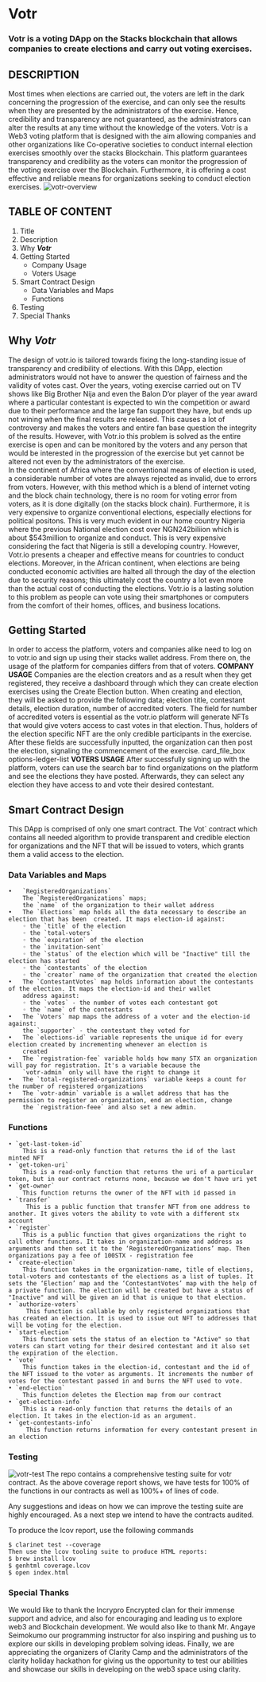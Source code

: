 # **Votr**
### Votr is a voting DApp on the Stacks blockchain that allows companies to create elections and carry out voting exercises. 

## **DESCRIPTION**
Most times when elections are carried out, the voters are left in the dark concerning the progression of the exercise, and can only see the results when they are presented by the administrators of the exercise. Hence, credibility and transparency are not guaranteed, as the administrators can alter the results at any time without the knowledge of the voters. Votr is a Web3 voting platform that is designed with the aim allowing companies and other organizations like Co-operative societies to conduct internal election exercises smoothly over the stacks Blockchain. This platform guarantees transparency and credibility as the voters can monitor the progression of the voting exercise over the Blockchain. Furthermore, it is offering a cost effective and reliable means for organizations seeking to conduct election exercises.
![votr-overview](./assets/votr-overview.jpg)

## **TABLE OF CONTENT**
1. Title
2. Description
3. Why _**Votr**_
4. Getting Started
    - Company Usage
    - Voters Usage
5. Smart Contract Design
    - Data Variables and Maps
    - Functions
6. Testing
7. Special Thanks

## Why _**Votr**_
The design of votr.io is tailored towards fixing the long-standing issue of transparency and credibility of elections. With this DApp, election administrators would not have to answer the question of fairness and the validity of votes cast. Over the years, voting exercise carried out on TV shows like Big Brother Nija and even the Balon D’or player of the year award where a particular contestant is expected to win the competition or award due to their performance and the large fan support they have, but ends up not wining when the final results are released. This causes a lot of controversy and makes the voters and entire fan base question the integrity of the results. However, with Votr.io this problem is solved as the entire exercise is open and can be monitored by the voters and any person that would be interested in the progression of the exercise but yet cannot be altered not even by the administrators of the exercise.  
In the continent of Africa where the conventional means of election is used, a considerable number of votes are always rejected as invalid, due to errors from voters. However, with this method which is a blend of internet voting and the block chain technology, there is no room for voting error from voters, as it is done digitally (on the stacks block chain).
Furthermore, it is very expensive to organize conventional elections, especially elections for political positons. This is very much evident in our home country Nigeria where the previous National election cost over NGN242biliion which is about $543million to organize and conduct. This is very expensive considering the fact that Nigeria is still a developing country. However, Votr.io presents a cheaper and effective means for countries to conduct elections.
Moreover, in the African continent, when elections are being conducted economic activities are halted all through the day of the election due to security reasons; this ultimately cost the country a lot even more than the actual cost of conducting the elections. Votr.io is a lasting solution to this problem as people can vote using their smartphones or computers from the comfort of their homes, offices, and business locations.

## **Getting Started**
In order to access the platform, voters and companies alike need to log on to votr.io and sign up using their stacks wallet address. From there on, the usage of the platform for companies differs from that of voters.
**COMPANY USAGE**
Companies are the election creators and as a result when they get registered, they receive a dashboard through which they can create election exercises using the Create Election button. When creating and election, they will be asked to provide the following data; election title, contestant details, election duration, number of accredited voters. The field for number of accredited voters is essential as the votr.io platform will generate NFTs that would give voters access to cast votes in that election. Thus, holders of the election specific NFT are the only credible participants in the exercise.  After these fields are successfully inputted, the organization can then post the election, signaling the commencement of the exercise.
card_file_box options-ledger-list
**VOTERS USAGE**
After successfully signing up with the platform, voters can use the search bar to find organizations on the platform and see the elections they have posted. Afterwards, they can select any election they have access to and vote their desired contestant.

## **Smart Contract Design**
This DApp is comprised of only one smart contract. The Vot` contract which contains all needed algorithm to provide transparent and credible election for organizations and the NFT that will be issued to voters, which grants them a valid access to the election.
### **Data Variables and Maps**
    •   `RegisteredOrganizations`
        The `RegisteredOrganizations` maps; 
        the `name` of the organization to their wallet address
    •   The `Elections` map holds all the data necessary to describe an election that has been  created. It maps election-id against:
        ◦ the `title` of the election
        ◦ the `total-voters` 
        ◦ the `expiration` of the election
        ◦ the `invitation-sent` 
        ◦ the `status` of the election which will be "Inactive" till the election has started
        ◦ the `contestants` of the election
        ◦ the `creator` name of the organization that created the election
    •   The `ContestantVotes` map holds information about the contestants of the election. It maps the election-id and their wallet 
        address against:
        ◦ the `votes` - the number of votes each contestant got
        ◦ the `name` of the contestants
    •   The `Voters` map maps the address of a voter and the election-id against:
        the `supporter` - the contestant they voted for
    •   The `elections-id` variable represents the unique id for every election created by incrementing whenever an election is 
        created
    •   The `registration-fee` variable holds how many STX an organization will pay for registration. It's a variable because the   
        `votr-admin` only will have the right to change it
    •   The `total-registered-organizations` variable keeps a count for the number of registered organizations
    •   The `votr-admin` variable is a wallet address that has the permission to register an organization, end an election, change 
        the `registration-feee` and also set a new admin.
### **Functions**
    • `get-last-token-id`
  		This is a read-only function that returns the id of the last minted NFT
    • `get-token-uri`
  		This is a read-only function that returns the uri of a particular token, but in our contract returns none, because we don't have uri yet
    • `get-owner`
  		This function returns the owner of the NFT with id passed in
    • `transfer`
 		 This is a public function that transfer NFT from one address to another. It gives voters the ability to vote with a different stx account
    • `register`
  		This is a public function that gives organizations the right to call other functions. It takes in organization-name and address as arguments and then set it to the ‘RegisteredOrganizations’ map. Then organizations pay a fee of 100STX - registration fee
    • `create-election`
  		This function takes in the organization-name, title of elections, total-voters and contestants of the elections as a list of tuples. It sets the ‘Election’ map and the ‘ContestantVotes’ map with the help of a private function. The election will be created but have a status of "Inactive" and will be given an id that is unique to that election.
    • `authorize-voters`
 		 This function is callable by only registered organizations that has created an election. It is used to issue out NFT to addresses that will be voting for the election.
    • `start-election`
  		This function sets the status of an election to "Active" so that voters can start voting for their desired contestant and it also set the expiration of the election.
    • `vote`
        This function takes in the election-id, contestant and the id of the NFT issued to the voter as arguments. It increments the number of votes for the contestant passed in and burns the NFT used to vote.
    • `end-election`
  		This function deletes the Election map from our contract
    • `get-election-info`
  		This is a read-only function that returns the details of an election. It takes in the election-id as an argument.
    • `get-contestants-info`
 		 This function returns information for every contestant present in an election
### **Testing**
![votr-test](./assets/votr-test.jpg)
The repo contains a comprehensive testing suite for votr contract. As the above coverage report shows, we have tests for 100% of the functions in our contracts as well as 100%+ of lines of code.

Any suggestions and ideas on how we can improve the testing suite are highly encouraged. As a next step we intend to have the contracts audited.

To produce the lcov report, use the following commands

```
$ clarinet test --coverage
Then use the lcov tooling suite to produce HTML reports:
$ brew install lcov
$ genhtml coverage.lcov
$ open index.html
```
### **Special Thanks**
We would like to thank the Incrypro Encrypted clan for their immense support and advice, and also for encouraging and leading us to explore web3 and Blockchain development.
We would also like to thank Mr. Angaye Seimokumo our programming instructor for also inspiring and pushing us to explore our skills in developing problem solving ideas.
Finally, we are appreciating the organizers of Clarity Camp and the administrators of the clarity holiday hackathon for giving us the opportunity to test our abilities and showcase our skills in developing on the web3 space using clarity.
